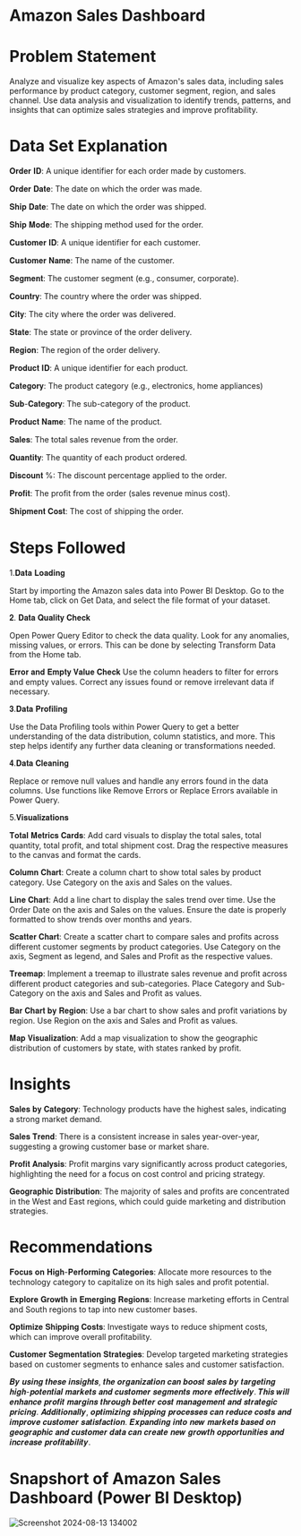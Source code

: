 # Amazon Sales Dashboard

# Problem Statement 

Analyze and visualize key aspects of Amazon's sales data, including sales performance by product category, customer segment, region, and sales channel. Use data analysis and visualization to identify trends, patterns, and insights that can optimize sales strategies and improve profitability.

# Data Set Explanation 

𝐎𝐫𝐝𝐞𝐫 𝐈𝐃: A unique identifier for each order made by customers.

𝐎𝐫𝐝𝐞𝐫 𝐃𝐚𝐭𝐞: The date on which the order was made.

𝐒𝐡𝐢𝐩 𝐃𝐚𝐭𝐞: The date on which the order was shipped.

𝐒𝐡𝐢𝐩 𝐌𝐨𝐝𝐞: The shipping method used for the order.

𝐂𝐮𝐬𝐭𝐨𝐦𝐞𝐫 𝐈𝐃: A unique identifier for each customer.

𝐂𝐮𝐬𝐭𝐨𝐦𝐞𝐫 𝐍𝐚𝐦𝐞: The name of the customer.

𝐒𝐞𝐠𝐦𝐞𝐧𝐭: The customer segment (e.g., consumer, corporate).

𝐂𝐨𝐮𝐧𝐭𝐫𝐲: The country where the order was shipped.

𝐂𝐢𝐭𝐲: The city where the order was delivered.

𝐒𝐭𝐚𝐭𝐞: The state or province of the order delivery.

𝐑𝐞𝐠𝐢𝐨𝐧: The region of the order delivery.

𝐏𝐫𝐨𝐝𝐮𝐜𝐭 𝐈𝐃: A unique identifier for each product.

𝐂𝐚𝐭𝐞𝐠𝐨𝐫𝐲: The product category (e.g., electronics, home appliances)

𝐒𝐮𝐛-𝐂𝐚𝐭𝐞𝐠𝐨𝐫𝐲: The sub-category of the product.

𝐏𝐫𝐨𝐝𝐮𝐜𝐭 𝐍𝐚𝐦𝐞: The name of the product.

𝐒𝐚𝐥𝐞𝐬: The total sales revenue from the order.

𝐐𝐮𝐚𝐧𝐭𝐢𝐭𝐲: The quantity of each product ordered.

𝐃𝐢𝐬𝐜𝐨𝐮𝐧𝐭 %: The discount percentage applied to the order.

𝐏𝐫𝐨𝐟𝐢𝐭: The profit from the order (sales revenue minus cost).

𝐒𝐡𝐢𝐩𝐦𝐞𝐧𝐭 𝐂𝐨𝐬𝐭: The cost of shipping the order.


# Steps Followed

1.𝐃𝐚𝐭𝐚 𝐋𝐨𝐚𝐝𝐢𝐧𝐠

Start by importing the Amazon sales data into Power BI Desktop. Go to the Home tab, click on Get Data, and select the file format of your dataset.

𝟐. 𝐃𝐚𝐭𝐚 𝐐𝐮𝐚𝐥𝐢𝐭𝐲 𝐂𝐡𝐞𝐜𝐤

 Open Power Query Editor to check the data quality. Look for any anomalies, missing values, or errors. This can be done by selecting Transform Data from the Home tab.

𝐄𝐫𝐫𝐨𝐫 𝐚𝐧𝐝 𝐄𝐦𝐩𝐭𝐲 𝐕𝐚𝐥𝐮𝐞 𝐂𝐡𝐞𝐜𝐤
 Use the column headers to filter for errors and empty values. Correct any issues found or remove irrelevant data if necessary.

𝟑.𝐃𝐚𝐭𝐚 𝐏𝐫𝐨𝐟𝐢𝐥𝐢𝐧𝐠

 Use the Data Profiling tools within Power Query to get a better understanding of the data distribution, column statistics, and more. This step helps identify any further data cleaning or transformations needed.

𝟒.𝐃𝐚𝐭𝐚 𝐂𝐥𝐞𝐚𝐧𝐢𝐧𝐠

 Replace or remove null values and handle any errors found in the data columns. Use functions like Remove Errors or Replace Errors available in Power Query.



5.𝐕𝐢𝐬𝐮𝐚𝐥𝐢𝐳𝐚𝐭𝐢𝐨𝐧𝐬

𝐓𝐨𝐭𝐚𝐥 𝐌𝐞𝐭𝐫𝐢𝐜𝐬 𝐂𝐚𝐫𝐝𝐬: Add card visuals to display the total sales, total quantity, total profit, and total shipment cost. Drag the respective measures to the canvas and format the cards.

𝐂𝐨𝐥𝐮𝐦𝐧 𝐂𝐡𝐚𝐫𝐭: Create a column chart to show total sales by product category. Use Category on the axis and Sales on the values.

𝐋𝐢𝐧𝐞 𝐂𝐡𝐚𝐫𝐭: Add a line chart to display the sales trend over time. Use the Order Date on the axis and Sales on the values. Ensure the date is properly formatted to show trends over months and years.

𝐒𝐜𝐚𝐭𝐭𝐞𝐫 𝐂𝐡𝐚𝐫𝐭: Create a scatter chart to compare sales and profits across different customer segments by product categories. Use Category on the axis, Segment as legend, and Sales and Profit as the respective values.

𝐓𝐫𝐞𝐞𝐦𝐚𝐩: Implement a treemap to illustrate sales revenue and profit across different product categories and sub-categories. Place Category and Sub-Category on the axis and Sales and Profit as values.

𝐁𝐚𝐫 𝐂𝐡𝐚𝐫𝐭 𝐛𝐲 𝐑𝐞𝐠𝐢𝐨𝐧: Use a bar chart to show sales and profit variations by region. Use Region on the axis and Sales and Profit as values.

𝐌𝐚𝐩 𝐕𝐢𝐬𝐮𝐚𝐥𝐢𝐳𝐚𝐭𝐢𝐨𝐧: Add a map visualization to show the geographic distribution of customers by state, with states ranked by profit.

# Insights

𝐒𝐚𝐥𝐞𝐬 𝐛𝐲 𝐂𝐚𝐭𝐞𝐠𝐨𝐫𝐲: Technology products have the highest sales, indicating a strong market demand.

𝐒𝐚𝐥𝐞𝐬 𝐓𝐫𝐞𝐧𝐝: There is a consistent increase in sales year-over-year, suggesting a growing customer base or market share.

𝐏𝐫𝐨𝐟𝐢𝐭 𝐀𝐧𝐚𝐥𝐲𝐬𝐢𝐬: Profit margins vary significantly across product categories, highlighting the need for a focus on cost control and pricing strategy.

𝐆𝐞𝐨𝐠𝐫𝐚𝐩𝐡𝐢𝐜 𝐃𝐢𝐬𝐭𝐫𝐢𝐛𝐮𝐭𝐢𝐨𝐧: The majority of sales and profits are concentrated in the West and East regions, which could guide marketing and distribution strategies.



# Recommendations

𝐅𝐨𝐜𝐮𝐬 𝐨𝐧 𝐇𝐢𝐠𝐡-𝐏𝐞𝐫𝐟𝐨𝐫𝐦𝐢𝐧𝐠 𝐂𝐚𝐭𝐞𝐠𝐨𝐫𝐢𝐞𝐬: Allocate more resources to the technology category to capitalize on its high sales and profit potential.

𝐄𝐱𝐩𝐥𝐨𝐫𝐞 𝐆𝐫𝐨𝐰𝐭𝐡 𝐢𝐧 𝐄𝐦𝐞𝐫𝐠𝐢𝐧𝐠 𝐑𝐞𝐠𝐢𝐨𝐧𝐬: Increase marketing efforts in Central and South regions to tap into new customer bases.

𝐎𝐩𝐭𝐢𝐦𝐢𝐳𝐞 𝐒𝐡𝐢𝐩𝐩𝐢𝐧𝐠 𝐂𝐨𝐬𝐭𝐬: Investigate ways to reduce shipment costs, which can improve overall profitability.

𝐂𝐮𝐬𝐭𝐨𝐦𝐞𝐫 𝐒𝐞𝐠𝐦𝐞𝐧𝐭𝐚𝐭𝐢𝐨𝐧 𝐒𝐭𝐫𝐚𝐭𝐞𝐠𝐢𝐞𝐬: Develop targeted marketing strategies based on customer segments to enhance sales and customer satisfaction.

𝑩𝒚 𝒖𝒔𝒊𝒏𝒈 𝒕𝒉𝒆𝒔𝒆 𝒊𝒏𝒔𝒊𝒈𝒉𝒕𝒔, 𝒕𝒉𝒆 𝒐𝒓𝒈𝒂𝒏𝒊𝒛𝒂𝒕𝒊𝒐𝒏 𝒄𝒂𝒏 𝒃𝒐𝒐𝒔𝒕 𝒔𝒂𝒍𝒆𝒔 𝒃𝒚 𝒕𝒂𝒓𝒈𝒆𝒕𝒊𝒏𝒈 𝒉𝒊𝒈𝒉-𝒑𝒐𝒕𝒆𝒏𝒕𝒊𝒂𝒍 𝒎𝒂𝒓𝒌𝒆𝒕𝒔 𝒂𝒏𝒅 𝒄𝒖𝒔𝒕𝒐𝒎𝒆𝒓 𝒔𝒆𝒈𝒎𝒆𝒏𝒕𝒔 𝒎𝒐𝒓𝒆 𝒆𝒇𝒇𝒆𝒄𝒕𝒊𝒗𝒆𝒍𝒚. 𝑻𝒉𝒊𝒔 𝒘𝒊𝒍𝒍 𝒆𝒏𝒉𝒂𝒏𝒄𝒆 𝒑𝒓𝒐𝒇𝒊𝒕 𝒎𝒂𝒓𝒈𝒊𝒏𝒔 𝒕𝒉𝒓𝒐𝒖𝒈𝒉 𝒃𝒆𝒕𝒕𝒆𝒓 𝒄𝒐𝒔𝒕 𝒎𝒂𝒏𝒂𝒈𝒆𝒎𝒆𝒏𝒕 𝒂𝒏𝒅 𝒔𝒕𝒓𝒂𝒕𝒆𝒈𝒊𝒄 𝒑𝒓𝒊𝒄𝒊𝒏𝒈. 𝑨𝒅𝒅𝒊𝒕𝒊𝒐𝒏𝒂𝒍𝒍𝒚, 𝒐𝒑𝒕𝒊𝒎𝒊𝒛𝒊𝒏𝒈 𝒔𝒉𝒊𝒑𝒑𝒊𝒏𝒈 𝒑𝒓𝒐𝒄𝒆𝒔𝒔𝒆𝒔 𝒄𝒂𝒏 𝒓𝒆𝒅𝒖𝒄𝒆 𝒄𝒐𝒔𝒕𝒔 𝒂𝒏𝒅 𝒊𝒎𝒑𝒓𝒐𝒗𝒆 𝒄𝒖𝒔𝒕𝒐𝒎𝒆𝒓 𝒔𝒂𝒕𝒊𝒔𝒇𝒂𝒄𝒕𝒊𝒐𝒏. 𝑬𝒙𝒑𝒂𝒏𝒅𝒊𝒏𝒈 𝒊𝒏𝒕𝒐 𝒏𝒆𝒘 𝒎𝒂𝒓𝒌𝒆𝒕𝒔 𝒃𝒂𝒔𝒆𝒅 𝒐𝒏 𝒈𝒆𝒐𝒈𝒓𝒂𝒑𝒉𝒊𝒄 𝒂𝒏𝒅 𝒄𝒖𝒔𝒕𝒐𝒎𝒆𝒓 𝒅𝒂𝒕𝒂 𝒄𝒂𝒏 𝒄𝒓𝒆𝒂𝒕𝒆 𝒏𝒆𝒘 𝒈𝒓𝒐𝒘𝒕𝒉 𝒐𝒑𝒑𝒐𝒓𝒕𝒖𝒏𝒊𝒕𝒊𝒆𝒔 𝒂𝒏𝒅 𝒊𝒏𝒄𝒓𝒆𝒂𝒔𝒆 𝒑𝒓𝒐𝒇𝒊𝒕𝒂𝒃𝒊𝒍𝒊𝒕𝒚.

# Snapshort of Amazon Sales Dashboard (Power BI Desktop)

![Screenshot 2024-08-13 134002](https://github.com/user-attachments/assets/d1819039-c003-421b-b6e0-9fad999e1043)
